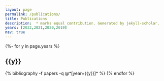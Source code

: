 ```yaml
---
layout: page
permalink: /publications/
title: Publications
description:  * marks equal contribution. Generated by jekyll-scholar.
years: [2022,2021,2020,2019]
nav: true
---
```

<!-- _pages/publications.md -->
<div class="publications">

{%- for y in page.years %}
  <h2 class="year">{{y}}</h2>
  {% bibliography -f papers -q @*[year={{y}}]* %}
{% endfor %}

</div>
